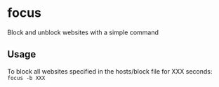 # focus
Block and unblock websites with a simple command

## Usage
To block all websites specified in the hosts/block file for XXX seconds:
```focus -b XXX```
